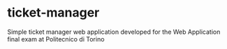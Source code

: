 # ticket-manager
Simple ticket manager web application developed for the Web Application final exam at Politecnico di Torino
